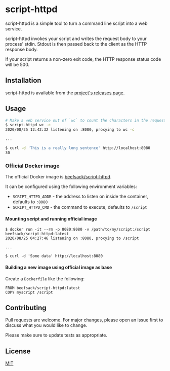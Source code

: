 # script-httpd

script-httpd is a simple tool to turn a command line script into a web service.

script-httpd invokes your script and writes the request body to your process'
stdin. Stdout is then passed back to the client as the HTTP response body.

If your script returns a non-zero exit code, the HTTP response status code will
be 500.

## Installation

script-httpd is available from the [project's releases page](https://github.com/beefsack/script-httpd/releases).

## Usage

```bash
# Make a web service out of `wc` to count the characters in the request body.
$ script-httpd wc -c
2020/08/25 12:42:32 listening on :8080, proxying to wc -c

...

$ curl -d 'This is a really long sentence' http://localhost:8080
30
```

### Official Docker image

The official Docker image is [beefsack/script-httpd](https://hub.docker.com/r/beefsack/script-httpd).

It can be configured using the following environment variables:

* `SCRIPT_HTTPD_ADDR` - the address to listen on inside the container, defaults to `:8080`
* `SCRIPT_HTTPD_CMD` - the command to execute, defaults to `/script`

#### Mounting script and running official image

```
$ docker run -it --rm -p 8080:8080 -v /path/to/my/script:/script beefsack/script-httpd:latest
2020/08/25 04:27:46 listening on :8080, proxying to /script

...

$ curl -d 'Some data' http://localhost:8080
```

#### Building a new image using official image as base

Create a `Dockerfile` like the following:

```
FROM beefsack/script-httpd:latest
COPY myscript /script
```

## Contributing
Pull requests are welcome. For major changes, please open an issue first to discuss what you would like to change.

Please make sure to update tests as appropriate.

## License
[MIT](https://choosealicense.com/licenses/mit/)